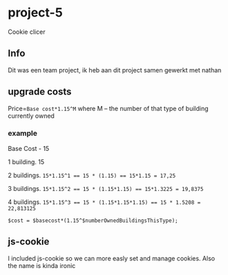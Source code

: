 # project-5

Cookie clicer

## Info

Dit was een team project, ik heb aan dit project samen gewerkt met nathan

## upgrade costs

Price=`Base cost*1.15^M`
where M – the number of that type of building currently owned

### example

Base Cost - 15

1 building. 15

2 buildings. `15*1.15^1 == 15 * (1.15) == 15*1.15 = 17,25`

3 buildings. `15*1.15^2 == 15 * (1.15*1.15) == 15*1.3225 = 19,8375`

4 buildings. `15*1.15^3 == 15 * (1.15*1.15*1.15) == 15 * 1.5208 = 22,813125`

`$cost = $basecost*(1.15^$numberOwnedBuildingsThisType);`

## js-cookie

I included js-cookie so we can more easly set and manage cookies. Also the name is kinda ironic
